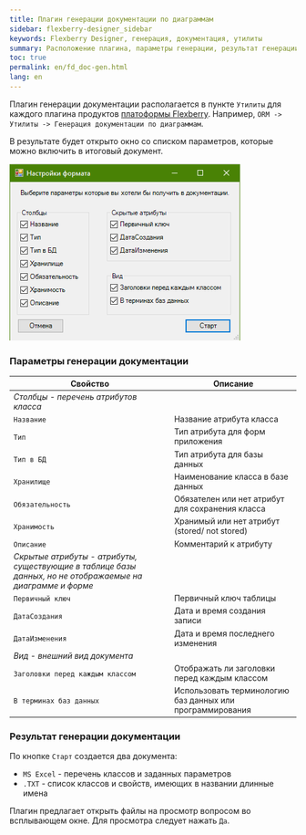 ```yaml
---
title: Плагин генерации документации по диаграммам
sidebar: flexberry-designer_sidebar
keywords: Flexberry Designer, генерация, документация, утилиты
summary: Расположение плагина, параметры генерации, результат генерации
toc: true
permalink: en/fd_doc-gen.html
lang: en
---
```


Плагин генерации документации располагается в пункте `Утилиты` для каждого плагина продуктов [платоформы Flexberry](fp_architecture.html). Например, `ORM -> Утилиты -> Генерация документации по диаграммам`.

В результате будет открыто окно со списком параметров, которые можно включить в итоговый документ.

![Параметры документа](/images/pages/products/flexberry-designer/generate/codegen-parameters.png)

### Параметры генерации документации

| __Свойство__ | __Описание__ |
|--------------|--------------|
|_Столбцы - перечень атрибутов класса_|
|`Название`|Название атрибута класса|
|`Тип`|Тип атрибута для форм приложения|
|`Тип в БД`|Тип атрибута для базы данных|
|`Хранилище`|Наименование класса в базе данных|
|`Обязательность`|Обязателен или нет атрибут для сохранения класса|
|`Хранимость`|Хранимый или нет атрибут (stored/ not stored)|
|`Описание`|Комментарий к атрибуту|
|_Скрытые атрибуты - атрибуты, существующие в таблице базы данных, но не отображаемые на диаграмме и форме_|
|`Первичный ключ`|Первичный ключ таблицы|
|`ДатаСоздания`|Дата и время создания записи|
|`ДатаИзменения`|Дата и время последнего изменения|
|_Вид - внешний вид документа_|
|`Заголовки перед каждым классом`|Отображать ли заголовки перед каждым классом|
|`В терминах баз данных`|Использовать терминологию баз данных или программирования|

### Результат генерации документации

По кнопке `Старт` создается два документа:

* `MS Excel` - перечень классов и заданных параметров
* `.TXT` - список классов и свойств, имеющих в названии длинные имена

Плагин предлагает открыть файлы на просмотр вопросом во всплывающем окне. Для просмотра следует нажать `Да`.
